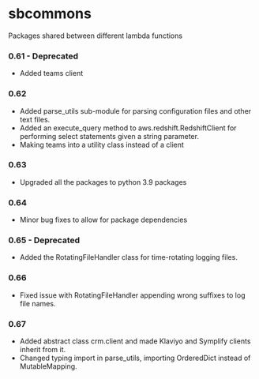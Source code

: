 # sbcommons

Packages shared between different lambda functions

### 0.61 - Deprecated
- Added teams client

### 0.62

- Added parse_utils sub-module for parsing configuration files and other text files.
- Added an execute_query method to aws.redshift.RedshiftClient for performing select statements given a string parameter.
- Making teams into a utility class instead of a client

### 0.63
- Upgraded all the packages to python 3.9 packages

### 0.64
- Minor bug fixes to allow for package dependencies

### 0.65 - Deprecated
- Added the RotatingFileHandler class for time-rotating logging files.

### 0.66
- Fixed issue with RotatingFileHandler appending wrong suffixes to log file names.

### 0.67
- Added abstract class crm.client and made Klaviyo and Symplify clients inherit from it. 
- Changed typing import in parse_utils, importing OrderedDict instead of MutableMapping. 